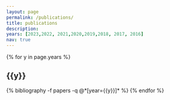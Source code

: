 ```yaml
---
layout: page
permalink: /publications/
title: publications
description: 
years: [2023,2022, 2021,2020,2019,2018, 2017, 2016]
nav: true
---
```


<div class="publications">

{% for y in page.years %}
  <h2 class="year">{{y}}</h2>
  {% bibliography -f papers -q @*[year={{y}}]* %}
{% endfor %}

</div>
